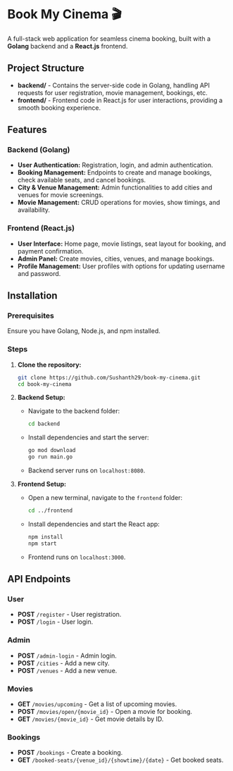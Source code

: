 # Book My Cinema 🎬

A full-stack web application for seamless cinema booking, built with a **Golang** backend and a **React.js** frontend.

## Project Structure

- **backend/** - Contains the server-side code in Golang, handling API requests for user registration, movie management, bookings, etc.
- **frontend/** - Frontend code in React.js for user interactions, providing a smooth booking experience.

## Features

### Backend (Golang)
- **User Authentication:** Registration, login, and admin authentication.
- **Booking Management:** Endpoints to create and manage bookings, check available seats, and cancel bookings.
- **City & Venue Management:** Admin functionalities to add cities and venues for movie screenings.
- **Movie Management:** CRUD operations for movies, show timings, and availability.

### Frontend (React.js)
- **User Interface:** Home page, movie listings, seat layout for booking, and payment confirmation.
- **Admin Panel:** Create movies, cities, venues, and manage bookings.
- **Profile Management:** User profiles with options for updating username and password.

## Installation

### Prerequisites
Ensure you have Golang, Node.js, and npm installed.

### Steps

1. **Clone the repository:**
   ```bash
   git clone https://github.com/Sushanth29/book-my-cinema.git
   cd book-my-cinema
   ```

2. **Backend Setup:**
   - Navigate to the backend folder:
     ```bash
     cd backend
     ```
   - Install dependencies and start the server:
     ```bash
     go mod download
     go run main.go
     ```
   - Backend server runs on `localhost:8080`.

3. **Frontend Setup:**
   - Open a new terminal, navigate to the `frontend` folder:
     ```bash
     cd ../frontend
     ```
   - Install dependencies and start the React app:
     ```bash
     npm install
     npm start
     ```
   - Frontend runs on `localhost:3000`.

## API Endpoints

### User
- **POST** `/register` - User registration.
- **POST** `/login` - User login.

### Admin
- **POST** `/admin-login` - Admin login.
- **POST** `/cities` - Add a new city.
- **POST** `/venues` - Add a new venue.

### Movies
- **GET** `/movies/upcoming` - Get a list of upcoming movies.
- **POST** `/movies/open/{movie_id}` - Open a movie for booking.
- **GET** `/movies/{movie_id}` - Get movie details by ID.

### Bookings
- **POST** `/bookings` - Create a booking.
- **GET** `/booked-seats/{venue_id}/{showtime}/{date}` - Get booked seats.
